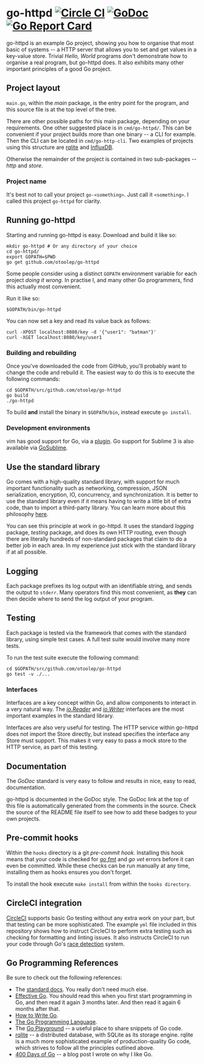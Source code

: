 go-httpd [![Circle CI](https://circleci.com/gh/otoolep/go-httpd/tree/master.svg?style=svg)](https://circleci.com/gh/otoolep/go-httpd/tree/master) [![GoDoc](https://godoc.org/github.com/otoolep/go-httpd?status.png)](https://godoc.org/github.com/otoolep/go-httpd) [![Go Report Card](https://goreportcard.com/badge/github.com/otoolep/go-httpd)](https://goreportcard.com/report/github.com/otoolep/go-httpd)
======

go-httpd is an example Go project, showing you how to organise that most basic of systems -- a HTTP server that allows you to set and get values in a key-value store. Trivial _Hello, World_ programs don't demonstrate how to organise a real program, but go-httpd does. It also exhibits many other important principles of a good Go project.

## Project layout
`main.go`, within the _main_ package, is the entry point for the program, and this source file is at the top level of the tree.

There are other possible paths for this main package, depending on your requirements. One other suggested place is in `cmd/go-httpd/`. This can be convenient if your project builds more than one binary -- a CLI for example. Then the CLI can be located in `cmd/go-http-cli`. Two examples of projects using this structure are [rqlite](http://github.com/rqlite/rqlite) and [InfluxDB](https://github.com/influxdata/influxdb).

Otherwise the remainder of the project is contained in two sub-packages -- _http_ and _store_.

### Project name
It's best not to call your project `go-<something>`. Just call it `<something>`. I called this project `go-httpd` for clarity.

## Running go-httpd
Starting and running go-httpd is easy. Download and build it like so:

```
mkdir go-httpd # Or any directory of your choice
cd go-httpd/
export GOPATH=$PWD
go get github.com/otoolep/go-httpd
```
Some people consider using a distinct `GOPATH` environment variable for each project _doing it wrong_. In practise I, and many other Go programmers, find this actually most convenient.

Run it like so:

```
$GOPATH/bin/go-httpd
```

You can now set a key and read its value back as follows:

```
curl -XPOST localhost:8080/key -d '{"user1": "batman"}'
curl -XGET localhost:8080/key/user1
```

### Building and rebuilding
Once you've downloaded the code from GitHub, you'll probably want to change the code and rebuild it. The easiest way to do this is to execute the following commands:
```
cd $GOPATH/src/github.com/otoolep/go-httpd
go build
./go-httpd
```
To build __and__ install the binary in `$GOPATH/bin`, instead execute `go install`.

### Development environments
vim has good support for Go, via a [plugin](https://github.com/fatih/vim-go). Go support for Sublime 3 is also available via [GoSublime](https://github.com/DisposaBoy/GoSublime).

## Use the standard library
Go comes with a high-quality standard library, with support for much important functionality such as networking, compression, JSON serialization, encryption, IO, concurrency, and synchronization. It is better to use the standard library even if it means having to write a little bit of extra code, than to import a third-party library. You can learn more about this philosophy [here](https://blog.gopheracademy.com/advent-2014/case-against-3pl/).

You can see this principle at work in go-httpd. It uses the standard _logging_ package, _testing_ package, and does its own HTTP routing, even though there are literally hundreds of non-standard packages that claim to do a better job in each area. In my experience just stick with the standard library if at all possible.

## Logging
Each package prefixes its log output with an identifiable string, and sends the output to `stderr`. Many operators find this most convenient, as **they** can then decide where to send the log output of your program.

## Testing
Each package is tested via the framework that comes with the standard library, using simple test cases. A full test suite would involve many more tests.

To run the test suite execute the following command:
```
cd $GOPATH/src/github.com/otoolep/go-httpd
go test -v ./...
```

### Interfaces
Interfaces are a key concept within Go, and allow components to interact in a very natural way. The [_io.Reader_](https://golang.org/pkg/io/#Reader) and [_io.Writer_](https://golang.org/pkg/io/#Writer) interfaces are the most important examples in the standard library.

Interfaces are also very useful for testing. The HTTP service within go-httpd does not import the Store directly, but instead specifies the interface any Store must support. This makes it very easy to pass a mock store to the HTTP service, as part of this testing.

## Documentation
The _GoDoc_ standard is very easy to follow and results in nice, easy to read, documentation.

go-httpd is documented in the GoDoc style. The GoDoc link at the top of this file is automatically generated from the comments in the source. Check the source of the README file itself to see how to add these badges to your own projects.

## Pre-commit hooks
Within the `hooks` directory is a git _pre-commit hook_. Installing this hook means that your code is checked for [_go fmt_](https://golang.org/cmd/gofmt/) and _go vet_ errors before it can even be committed. While these checks can be run manually at any time, installing them as hooks ensures you don't forget.

To install the hook execute `make install` from within the `hooks directory`.

## CircleCI integration
[CircleCI](http://www.circleci.com) supports basic Go testing without any extra work on your part, but that testing can be more sophisticated. The example `yml` file included in this repository shows how to instruct CircleCI to perform extra testing such as checking for formatting and linting issues. It also instructs CircleCI to run your code through Go's [race detection](https://blog.golang.org/race-detector) system.

## Go Programming References
Be sure to check out the following references:
* The [standard docs](https://golang.org/pkg/). You really don't need much else.
* [Effective Go](https://golang.org/doc/effective_go.html). You should read this when you first start programming in Go, and then read it again 3 months later. And then read it again 6 months after that.
* [How to Write Go](https://golang.org/doc/code.html).
* [The Go Programming Language](http://www.amazon.com/Programming-Language-Addison-Wesley-Professional-Computing/dp/0134190440).
* The [Go Playground](https://play.golang.org/) -- a useful place to share snippets of Go code.
* [rqlite](http://github.com/rqlite/rqlite) -- a distributed database, with SQLite as its storage engine. rqlite is a much more sophisticated example of production-quality Go code, which strives to follow all the principles outlined above.
* [400 Days of Go](http://www.philipotoole.com/400-days-of-go/) -- a blog post I wrote on why I like Go.
